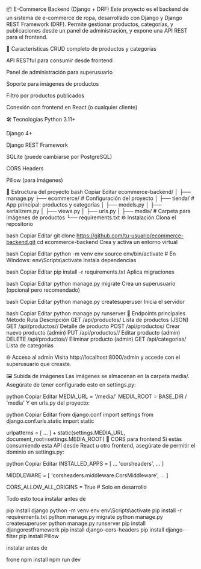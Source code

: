 📦 E-Commerce Backend (Django + DRF)
Este proyecto es el backend de un sistema de e-commerce de ropa, desarrollado con Django y Django REST Framework (DRF). Permite gestionar productos, categorías, y publicaciones desde un panel de administración, y expone una API REST para el frontend.

🚀 Características
CRUD completo de productos y categorías

API RESTful para consumir desde frontend

Panel de administración para superusuario

Soporte para imágenes de productos

Filtro por productos publicados

Conexión con frontend en React (o cualquier cliente)

🛠️ Tecnologías
Python 3.11+

Django 4+

Django REST Framework

SQLite (puede cambiarse por PostgreSQL)

CORS Headers

Pillow (para imágenes)

📁 Estructura del proyecto
bash
Copiar
Editar
ecommerce-backend/
│
├── manage.py
├── ecommerce/             # Configuración del proyecto
│
├── tienda/                # App principal: productos y categorías
│   ├── models.py
│   ├── serializers.py
│   ├── views.py
│   ├── urls.py
│
├── media/                 # Carpeta para imágenes de productos
└── requirements.txt
⚙️ Instalación
Clona el repositorio

bash
Copiar
Editar
git clone https://github.com/tu-usuario/ecommerce-backend.git
cd ecommerce-backend
Crea y activa un entorno virtual

bash
Copiar
Editar
python -m venv env
source env/bin/activate  # En Windows: env\Scripts\activate
Instala dependencias

bash
Copiar
Editar
pip install -r requirements.txt
Aplica migraciones

bash
Copiar
Editar
python manage.py migrate
Crea un superusuario (opcional pero recomendado)

bash
Copiar
Editar
python manage.py createsuperuser
Inicia el servidor

bash
Copiar
Editar
python manage.py runserver
🔗 Endpoints principales
Método	Ruta	Descripción
GET	/api/productos/	Lista de productos (JSON)
GET	/api/productos/<id>/	Detalle de producto
POST	/api/productos/	Crear nuevo producto (admin)
PUT	/api/productos/<id>/	Editar producto (admin)
DELETE	/api/productos/<id>/	Eliminar producto (admin)
GET	/api/categorias/	Lista de categorías

🌐 Acceso al admin
Visita http://localhost:8000/admin y accede con el superusuario que creaste.

🖼️ Subida de imágenes
Las imágenes se almacenan en la carpeta media/. Asegúrate de tener configurado esto en settings.py:

python
Copiar
Editar
MEDIA_URL = '/media/'
MEDIA_ROOT = BASE_DIR / 'media'
Y en urls.py del proyecto:

python
Copiar
Editar
from django.conf import settings
from django.conf.urls.static import static

urlpatterns = [
    ...
] + static(settings.MEDIA_URL, document_root=settings.MEDIA_ROOT)
🔐 CORS para frontend
Si estás consumiendo esta API desde React u otro frontend, asegúrate de permitir el dominio en settings.py:

python
Copiar
Editar
INSTALLED_APPS = [
    ...
    'corsheaders',
    ...
]

MIDDLEWARE = [
    'corsheaders.middleware.CorsMiddleware',
    ...
]

CORS_ALLOW_ALL_ORIGINS = True  # Solo en desarrollo

Todo esto toca instalar antes de 

pip install django
python -m venv env
env\Scripts\activate
pip install -r requirements.txt
python manage.py migrate
python manage.py createsuperuser
python manage.py runserver
pip install djangorestframework
pip install django-cors-headers
pip install django-filter
pip install Pillow

instalar antes de 

frone
npm install
npm run dev